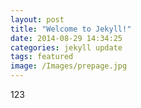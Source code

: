 ```yaml
---
layout: post
title: "Welcome to Jekyll!"
date: 2014-08-29 14:34:25
categories: jekyll update
tags: featured
image: /Images/prepage.jpg
---
```


123